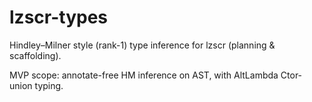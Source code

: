 # lzscr-types

Hindley–Milner style (rank-1) type inference for lzscr (planning & scaffolding).

MVP scope: annotate-free HM inference on AST, with AltLambda Ctor-union typing.
